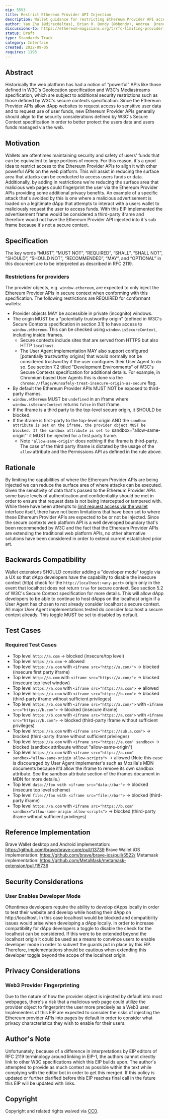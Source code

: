 ```yaml
---
eip: 5593
title: Restrict Ethereum Provider API Injection
description: Wallet guidance for restricting Ethereum Provider API access to secure contexts for improved privacy and security for wallet users.
author: Yan Zhu (@diracdeltas), Brian R. Bondy (@bbondy), Andrea  Brancaleoni (@thypon), Kyle Den Hartog (@kdenhartog)
discussions-to: https://ethereum-magicians.org/t/rfc-limiting-provider-object-injection-to-secure-contexts/10670
status: Draft
type: Standards Track
category: Interface
created: 2022-09-05
requires: 1193
---
```


## Abstract

Historically the web platform has had a notion of “powerful” APIs like those defined in W3C's Geolocation specification and W3C's Mediastreams specification, which are subject to additional security restrictions such as those defined by W3C's secure contexts specification. Since the Ethereum Provider APIs allow dApp websites to request access to sensitive user data and to request use of user funds, new Ethereum Provider APIs generally should align to the security considerations defined by W3C's Secure Context specification in order to better protect the users data and users funds managed via the web.

## Motivation

Wallets are oftentimes maintaining security and safety of users' funds that can be equivalent to large portions of money. For this reason, it's a good idea to restrict access to the Ethereum Provider APIs to align it with other powerful APIs on the web platform. This will assist in reducing the surface area that attacks can be conducted to access users funds or data. Additionally, by adding in restrictions we're reducing the surface area that malicious web pages could fingerprint the user via the Ethereum Provider APIs providing some additional privacy benefits. An example of a specific attack that's avoided by this is one where a malicious advertisement is loaded on a legitimate dApp that attempts to interact with a users wallet to maliciously request the user to access funds. With this EIP implemented the advertisement frame would be considered a third-party iframe and therefore would not have the Ethereum Provider API injected into it's sub frame because it's not a secure context.

## Specification

The key words “MUST”, “MUST NOT”, “REQUIRED”, “SHALL”, “SHALL NOT”, “SHOULD”, “SHOULD NOT”, “RECOMMENDED”, “MAY”, and “OPTIONAL” in this document are to be interpreted as described in RFC 2119.

### Restrictions for providers

The provider objects, e.g. `window.ethereum`, are expected to only inject the Ethereum Provider APIs in secure context when conforming with this specification. The following restrictions are REQUIRED for conformant wallets:

- Provider objects MAY be accessible in private (incognito) windows.
- The origin MUST be a "potentially trustworthy origin" (defined in W3C's Secure Contexts specification in section 3.1) to have access to `window.ethereum`. This can be checked using `window.isSecureContext`, including inside iframes.
    - Secure contexts include sites that are served from HTTPS but also HTTP `localhost`. 
    - The User Agent implementation MAY also support configured [potentially trustworthy origins] that would normally not be considered trustworthy if the user configures their User Agent to do so. See section 7.2 titled "Development Environments" of W3C's Secure Contexts specification for additional details. For example, in Chromium based User Agents this is done via the `chrome://flags/#unsafely-treat-insecure-origin-as-secure` flag.
- By default the Ethereum Provider APIs MUST NOT be exposed to third-party iframes.
- `window.ethereum` MUST be `undefined` in an iframe where `window.isSecureContext` returns `false` in that iframe.
- If the iframe is a third party to the top-level secure origin, it SHOULD be blocked.
- If the iframe is first-party to the top-level origin AND the `sandbox attribute is set on the iframe, the provider object MUST be blocked. If the sandbox attribute is set to `sandbox="allow-same-origin"` it MUST be injected for a first party frame.
    - Note `"allow-same-origin"` does nothing if the iframe is third-party. The case of the third party iframe is dictated by the usage of the `allow` attribute and the Permissions API as defined in the rule above.

## Rationale

By limiting the capabilities of where the Ethereum Provider APIs are being injected we can reduce the surface area of where attacks can be executed. Given the sensitivity of data that's passed to the Ethereum Provider APIs some basic levels of authentication and confidentiality should be met in order to ensure that request data is not being intercepted or tampered with. While there have been attempts to [limit request access via the wallet](./eip-2255.md) interface itself, there have not been limitations that have been set to where these Ethereum Provider APIs are expected to be or not be injected. Since the secure contexts web platform API is a well developed boundary that's been recommended by W3C and the fact that the Ethereum Provider APIs are extending the traditional web platform APIs, no other alternative solutions have been considered in order to extend current established prior art.


## Backwards Compatibility

Wallet extensions SHOULD consider adding a "developer mode" toggle via a UX so that dApp developers have the capability to disable the insecure context (http) check for the `http://localhost:<any-port>` origin only in the event that localhost does not return `true` for secure context. See section 5.2 of W3C's Secure Context specification for more details. This will allow dApp developers to be able to continue to host dApps on the localhost origin if a User Agent has chosen to not already consider localhost a secure context. All major User Agent implementations tested do consider localhost a secure context already. This toggle MUST be set to disabled by default.

## Test Cases

### Required Test Cases

- Top level `http://a.com` -> blocked (insecure/top level)
- Top level `https://a.com` -> allowed
- Top level `https://a.com` with `<iframe src="http://a.com/">` -> blocked (insecure first party iframe)
- Top level `http://a.com` with `<iframe src="https://a.com/">` -> blocked (insecure top level window)
- Top level `https://a.com` with `<iframe src="https://a.com">` -> allowed
- Top level `https://a.com` with `<iframe src="https://b.com">` -> blocked (third-party iframe without sufficient privileges)
- Top level `https://b.com` with `<iframe src="http://a.com/">` with `<iframe src="https://b.com">` -> blocked (insecure iframe)
- Top level `https://b.com` with `<iframe src="https://a.com">` with `<iframe src="https://b.com">` -> blocked (third-party iframe without sufficient privileges)
- Top level `https://a.com` with `<iframe src="https://sub.a.com">` -> blocked (third-party iframe without sufficient privileges)
- Top level `https://a.com` with `<iframe src="https://a.com" sandbox>` -> blocked (sandbox attribuute without "allow-same-origin")
- Top level `https://a.com` with `<iframe src="https://a.com" sandbox="allow-same-origin allow-scripts">` -> allowed (Note this case is discouraged by User Agent implementer's such as Mozilla's MDN documents because it’d allow the iframe to remove its own sandbox attribute. See the sandbox attribute section of the iframes document in MDN for more details.)
- Top level `data://foo with <iframe src="data://bar">` -> blocked (insecure top level scheme)
- Top level `file://foo with <iframe src="file://bar">` -> blocked (third-party iframe)
- Top level `https://a.com` with `<iframe src="https://b.com" sandbox="allow-same-origin allow-scripts">` -> blocked (third-party iframe without sufficient privileges)

## Reference Implementation

Brave Wallet desktop and Android implementation: https://github.com/brave/brave-core/pull/13739
Brave Wallet iOS implementation: https://github.com/brave/brave-ios/pull/5522/ 
Metamask implementation: https://github.com/MetaMask/metamask-extension/pull/15736

## Security Considerations

### User Enables Developer Mode 

Oftentimes developers require the ability to develop dApps locally in order to test their website and develop while hosting their dApp on http://localhost. In this case localhost would be blocked and compatibility issues would arise when developing a dApp locally. In order to increase compatibility for dApp developers a toggle to disable the check for the localhost can be considered. If this were to be extended beyond the localhost origin it could be used as a means to convince users to enable developer mode in order to subvert the guards put in place by this EIP. Therefore, implementations should be cautious when extending this developer toggle beyond the scope of the localhost origin.

## Privacy Considerations

### Web3 Provider Fingerprinting

Due to the nature of how the provider object is injected by default into most webpages, there's a risk that a malicious web page could utilize the provider object to fingerprint the user more precisely as a Web3 user. Implementers of this EIP are expected to consider the risks of injecting the Ethereum provider APIs into pages by default in order to consider what privacy characteristics they wish to enable for their users.

## Author's Note

Unfortunately, because of a difference in interpretations by EIP editors of RFC 2119 terminology around linking in EIP-1, the authors cannot directly link to other W3C specifications which this EIP builds upon. The author's attempted to provide as much context as possible within the text while complying with the editor bot in order to get this merged. If this policy is updated or further clarified before this EIP reaches final call in the future this EIP will be updated with links.

## Copyright

Copyright and related rights waived via [CC0](../LICENSE.md).